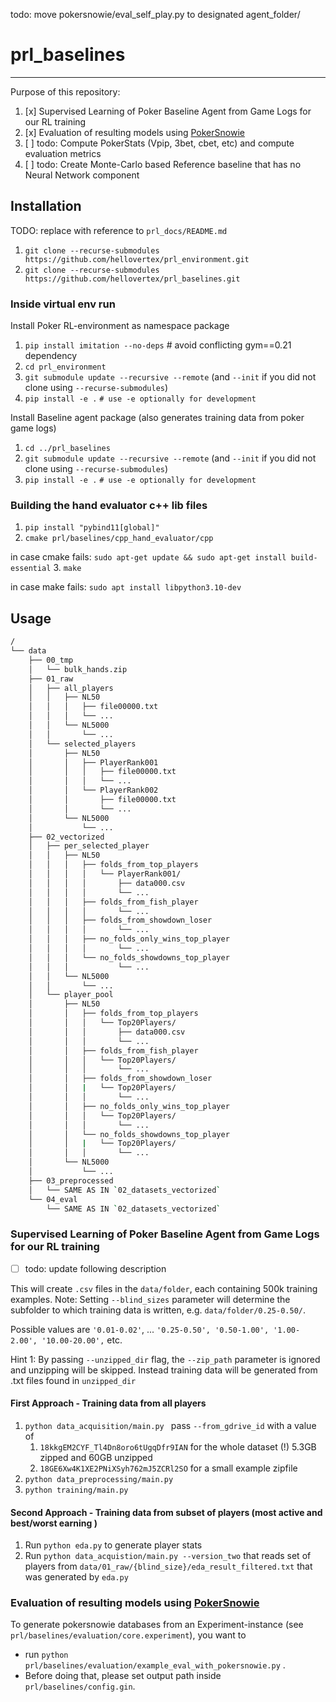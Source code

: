todo: move pokersnowie/eval_self_play.py to designated agent_folder/
# prl_baselines

----
Purpose of this repository:
1. [x] Supervised Learning of Poker Baseline Agent from Game Logs for our RL training
2. [x] Evaluation of resulting models using [PokerSnowie](https://www.pokersnowie.com/) 
3. [ ] todo: Compute PokerStats (Vpip, 3bet, cbet, etc) and compute evaluation metrics
4. [ ] todo: Create Monte-Carlo based Reference baseline that has no Neural Network component
##  Installation

TODO: replace with reference to `prl_docs/README.md`
1. `git clone --recurse-submodules https://github.com/hellovertex/prl_environment.git`
2. `git clone --recurse-submodules https://github.com/hellovertex/prl_baselines.git`

### Inside virtual env run
Install Poker RL-environment as namespace package
1. `pip install imitation --no-deps` # avoid conflicting gym==0.21 dependency  
2. `cd prl_environment`
3. `git submodule update --recursive --remote` (and `--init` if you did not clone using `--recurse-submodules`)
4. `pip install -e .`  `# use -e optionally for development`

Install Baseline agent package (also generates training data from poker game logs)
1. `cd ../prl_baselines`
2. `git submodule update --recursive --remote` (and `--init` if you did not clone using `--recurse-submodules`)
2. `pip install -e .`  `# use -e optionally for development`

### Building the hand evaluator c++ lib files
1. `pip install "pybind11[global]"`
2. `cmake prl/baselines/cpp_hand_evaluator/cpp`

in case cmake fails:
`sudo apt-get update && sudo apt-get install build-essential`
3. `make`

in case make fails: `sudo apt install libpython3.10-dev` 



## Usage
```bash
/
└── data
    ├── 00_tmp
    │   └── bulk_hands.zip
    ├── 01_raw
    │   ├── all_players
    │   │   ├── NL50
    │   │   │   ├── file00000.txt
    │   │   │   └── ...
    │   │   └── NL5000
    │   │       └── ...
    │   └── selected_players
    │       ├── NL50
    │       │   ├── PlayerRank001
    │       │   │   ├── file00000.txt
    │       │   │   └── ...
    │       │   └── PlayerRank002
    │       │       ├── file00000.txt
    │       │       └── ...
    │       └── NL5000
    │           └── ...
    ├── 02_vectorized
    │   ├── per_selected_player
    │   │   ├── NL50
    │   │   │   ├── folds_from_top_players
    │   │   │   │   └── PlayerRank001/
    │   │   │   │       ├── data000.csv
    │   │   │   │       └── ...
    │   │   │   ├── folds_from_fish_player
    │   │   │   │       └── ...
    │   │   │   ├── folds_from_showdown_loser
    │   │   │   │       └── ...
    │   │   │   ├── no_folds_only_wins_top_player
    │   │   │   │       └── ...
    │   │   │   └── no_folds_showdowns_top_player
    │   │   │           └── ...
    │   │   └── NL5000
    │   │       └── ...
    │   └── player_pool
    │       ├── NL50
    │       │   ├── folds_from_top_players
    │       │   │   └── Top20Players/
    │       │   │       ├── data000.csv
    │       │   │       └── ...
    │       │   ├── folds_from_fish_player
    │       │   │   └── Top20Players/
    │       │   │       └── ...
    │       │   ├── folds_from_showdown_loser
    │       │   |   └── Top20Players/
    │       │   │       └── ...
    │       │   ├── no_folds_only_wins_top_player
    │       │   │   └── Top20Players/
    │       │   │       └── ...
    │       │   └── no_folds_showdowns_top_player
    │       │   |   └── Top20Players/
    │       │   │       └── ...
    │       └── NL5000
    │           └── ...
    ├── 03_preprocessed
    │   └── SAME AS IN `02_datasets_vectorized`
    └── 04_eval
        └── SAME AS IN `02_datasets_vectorized`
```

### Supervised Learning of Poker Baseline Agent from Game Logs for our RL training
- [ ] todo: update following description

This will create `.csv` files in the `data/folder`, each containing 500k training examples.
Note: Setting `--blind_sizes` parameter will determine the subfolder to which training data
is written, e.g. `data/folder/0.25-0.50/`. 

Possible values are
`'0.01-0.02'`, ... `'0.25-0.50', '0.50-1.00', '1.00-2.00', '10.00-20.00',` etc.

Hint 1: By passing `--unzipped_dir` flag, the `--zip_path` parameter is ignored and unzipping will 
be skipped. Instead training data will be generated from .txt files found in `unzipped_dir`

#### First Approach - Training data from all players
1. `python data_acquisition/main.py ` pass `--from_gdrive_id` with a value of 
   1. `18kkgEM2CYF_Tl4Dn8oro6tUgqDfr9IAN` for the whole dataset (!) 5.3GB zipped and 60GB unzipped
   2. `18GE6Xw4K1XE2PNiXSyh762mJ5ZCRl2SO` for a small example zipfile
2. `python data_preprocessing/main.py `
3. `python training/main.py`

#### Second Approach - Training data from subset of players (most active and best/worst earning )
1. Run `python eda.py` to generate player stats
2. Run `python data_acquistion/main.py --version_two` that reads set of players from
   `data/01_raw/{blind_size}/eda_result_filtered.txt` that was generated by `eda.py`

### Evaluation of resulting models using [PokerSnowie](https://www.pokersnowie.com/)
To generate pokersnowie databases from an Experiment-instance (see `prl/baselines/evaluation/core.experiment`),
you want to 
- run `python prl/baselines/evaluation/example_eval_with_pokersnowie.py`
.
- Before doing that, please set output path inside `prl/baselines/config.gin`.



